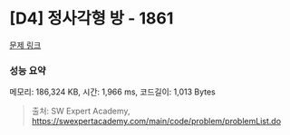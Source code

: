 # [D4] 정사각형 방 - 1861 

[문제 링크](https://swexpertacademy.com/main/code/problem/problemDetail.do?contestProbId=AV5LtJYKDzsDFAXc) 

### 성능 요약

메모리: 186,324 KB, 시간: 1,966 ms, 코드길이: 1,013 Bytes



> 출처: SW Expert Academy, https://swexpertacademy.com/main/code/problem/problemList.do
